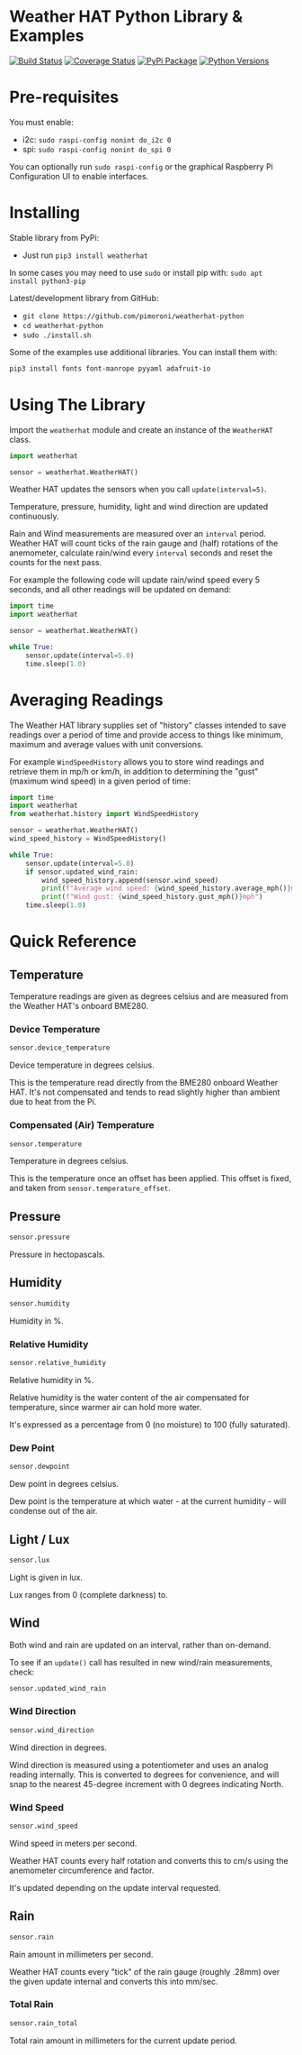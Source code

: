 # Weather HAT Python Library & Examples

[![Build Status](https://travis-ci.com/pimoroni/weatherhat-python.svg?branch=master)](https://travis-ci.com/pimoroni/weatherhat-python)
[![Coverage Status](https://coveralls.io/repos/github/pimoroni/weatherhat-python/badge.svg?branch=master)](https://coveralls.io/github/pimoroni/weatherhat-python?branch=master)
[![PyPi Package](https://img.shields.io/pypi/v/weatherhat.svg)](https://pypi.python.org/pypi/weatherhat)
[![Python Versions](https://img.shields.io/pypi/pyversions/weatherhat.svg)](https://pypi.python.org/pypi/weatherhat)

# Pre-requisites

You must enable:

* i2c: `sudo raspi-config nonint do_i2c 0`
* spi: `sudo raspi-config nonint do_spi 0`

You can optionally run `sudo raspi-config` or the graphical Raspberry Pi Configuration UI to enable interfaces.

# Installing

Stable library from PyPi:

* Just run `pip3 install weatherhat`

In some cases you may need to use `sudo` or install pip with: `sudo apt install python3-pip`

Latest/development library from GitHub:

* `git clone https://github.com/pimoroni/weatherhat-python`
* `cd weatherhat-python`
* `sudo ./install.sh`

Some of the examples use additional libraries. You can install them with:

``` bash
pip3 install fonts font-manrope pyyaml adafruit-io
```

# Using The Library

Import the `weatherhat` module and create an instance of the `WeatherHAT` class.

```python
import weatherhat

sensor = weatherhat.WeatherHAT()
```

Weather HAT updates the sensors when you call `update(interval=5)`.

Temperature, pressure, humidity, light and wind direction are updated continuously.

Rain and Wind measurements are measured over an `interval` period. Weather HAT will count ticks of the rain gauge and (half) rotations of the anemometer, calculate rain/wind every `interval` seconds and reset the counts for the next pass.

For example the following code will update rain/wind speed every 5 seconds, and all other readings will be updated on demand:

```python
import time
import weatherhat

sensor = weatherhat.WeatherHAT()

while True:
    sensor.update(interval=5.0)
    time.sleep(1.0)
```

# Averaging Readings

The Weather HAT library supplies set of "history" classes intended to save readings over a period of time and provide access to things like minimum, maximum and average values with unit conversions.

For example `WindSpeedHistory` allows you to store wind readings and retrieve them in mp/h or km/h, in addition to determining the "gust" (maximum wind speed) in a given period of time:

```python
import time
import weatherhat
from weatherhat.history import WindSpeedHistory

sensor = weatherhat.WeatherHAT()
wind_speed_history = WindSpeedHistory()

while True:
    sensor.update(interval=5.0)
    if sensor.updated_wind_rain:
        wind_speed_history.append(sensor.wind_speed)
        print(f"Average wind speed: {wind_speed_history.average_mph()}mph")
        print(f"Wind gust: {wind_speed_history.gust_mph()}mph")
    time.sleep(1.0)
```

# Quick Reference

## Temperature

Temperature readings are given as degrees celsius and are measured from the Weather HAT's onboard BME280.

### Device Temperature

```python
sensor.device_temperature
```

Device temperature in degrees celsius.

This is the temperature read directly from the BME280 onboard Weather HAT. It's not compensated and tends to read slightly higher than ambient due to heat from the Pi.

### Compensated (Air) Temperature

```python
sensor.temperature
```

Temperature in degrees celsius.

This is the temperature once an offset has been applied. This offset is fixed, and taken from `sensor.temperature_offset`.

## Pressure

```python
sensor.pressure
```

Pressure in hectopascals.

## Humidity

```python
sensor.humidity
```

Humidity in %.

### Relative Humidity

```python
sensor.relative_humidity
```

Relative humidity in %.

Relative humidity is the water content of the air compensated for temperature, since warmer air can hold more water.

It's expressed as a percentage from 0 (no moisture) to 100 (fully saturated).

### Dew Point

```python
sensor.dewpoint
```

Dew point in degrees celsius.

Dew point is the temperature at which water - at the current humidity - will condense out of the air.

## Light / Lux

```python
sensor.lux
```

Light is given in lux.

Lux ranges from 0 (complete darkness) to.

## Wind

Both wind and rain are updated on an interval, rather than on-demand.

To see if an `update()` call has resulted in new wind/rain measurements, check:

```python
sensor.updated_wind_rain
```

### Wind Direction

```python
sensor.wind_direction
```

Wind direction in degrees.

Wind direction is measured using a potentiometer and uses an analog reading internally. This is converted to degrees for convenience, and will snap to the nearest 45-degree increment with 0 degrees indicating North.

### Wind Speed

```python
sensor.wind_speed
```

Wind speed in meters per second.

Weather HAT counts every half rotation and converts this to cm/s using the anemometer circumference and factor.

It's updated depending on the update interval requested.

## Rain

```python
sensor.rain
```

Rain amount in millimeters per second.

Weather HAT counts every "tick" of the rain gauge (roughly .28mm) over the given update internal and converts this into mm/sec.

### Total Rain

```python
sensor.rain_total
```

Total rain amount in millimeters for the current update period.